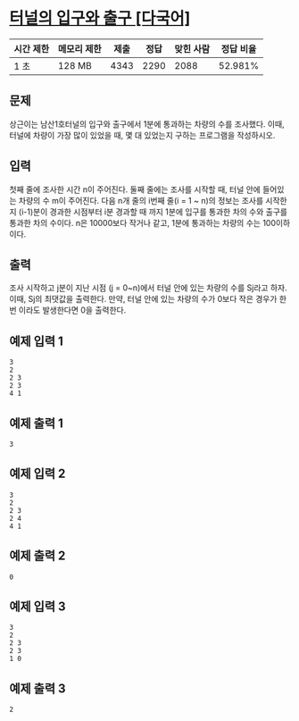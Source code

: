 # [터널의 입구와 출구 [다국어]](https://www.acmicpc.net/problem/5612)

| 시간 제한 | 메모리 제한 | 제출 | 정답 | 맞힌 사람 | 정답 비율 |
| --- | --- | --- | --- | --- | --- |
| 1 초 | 128 MB | 4343 | 2290 | 2088 | 52.981% |

## 문제

상근이는 남산1호터널의 입구와 출구에서 1분에 통과하는 차량의 수를 조사했다. 이때, 터널에 차량이 가장 많이 있었을 때, 몇 대 있었는지 구하는 프로그램을 작성하시오.

## 입력

첫째 줄에 조사한 시간 n이 주어진다. 둘째 줄에는 조사를 시작할 때, 터널 안에 들어있는 차량의 수 m이 주어진다. 다음 n개 줄의 i번째 줄(i = 1 ~ n)의 정보는 조사를 시작한지 (i-1)분이 경과한 시점부터 i분 경과할 때 까지 1분에 입구를 통과한 차의 수와 출구를 통과한 차의 수이다. n은 10000보다 작거나 같고, 1분에 통과하는 차량의 수는 100이하이다.

## 출력

조사 시작하고 j분이 지난 시점 (j = 0~n)에서 터널 안에 있는 차량의 수를 Sj라고 하자. 이때, Sj의 최댓값을 출력한다. 만약, 터널 안에 있는 차량의 수가 0보다 작은 경우가 한 번 이라도 발생한다면 0을 출력한다.

## 예제 입력 1

```
3
2
2 3
2 3
4 1

```

## 예제 출력 1

```
3

```

## 예제 입력 2

```
3
2
2 3
2 4
4 1

```

## 예제 출력 2

```
0

```

## 예제 입력 3

```
3
2
2 3
2 3
1 0

```

## 예제 출력 3

```
2
```

